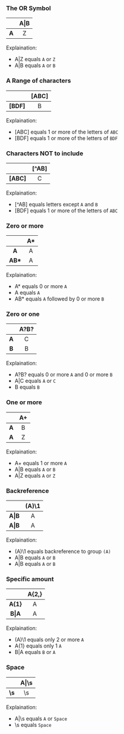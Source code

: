 ### The OR Symbol

|                 | A&#124;B |
|:---------------:|:--------:|
| <b>A|Z | A        |

Explaination: 
* A&#124;Z equals `A` or `Z`
* A&#124;B equals `A` or `B`

### A Range of characters

|               | [ABC] |
|:-------------:|:-----:|
| <b>[BDF] | B     |

Explaination: 
* \[ABC\] equals 1 or more of the letters of  `ABC`
* \[BDF\] equals 1 or more of the letters of  `BDF`


### Characters NOT to include

|                | \[^AB\] |
|:--------------:|:-------:|
| <b>\[ABC\] | C       |

Explaination: 
* \[^AB\] equals letters except `A` and `B`
* \[BDF\] equals 1 or more of the letters of `ABC`

### Zero or more

|             | A\*      |
|:-----------:|:--------:|
| <b>A   | A        |
| <b>AB\* | A        |

Explaination: 
* A\* equals 0 or more `A`
* A equals `A`
* AB\* equals `A` followed by 0 or more `B`

### Zero or one

|            | A?B? |
|:----------:|:----:|
| <b>A|C | A    |
| <b>B   | B    |

Explaination: 
* A?B? equals 0 or more `A` and 0 or more `B`
* A|C equals `A` or `C`
* B equals `B`  
  
### One or more

|            | A+ |
|:----------:|:--:|
| <b>A|B | A  |
| <b>A|Z | A  |

Explaination: 
* A+ equals 1 or more `A`
* A|B equals `A` or `B`
* A|Z equals `A` or `Z`   
  
### Backreference

|            | (A)\1 |
|:----------:|:-----:|
| <b>A\|B | A     |
| <b>A\|B | A     |

Explaination: 
* (A)\1 equals backreference to group `(A)`
* A|B equals `A` or `B`
* A|B equals `A` or `B`

### Specific amount

|             | A{2,} |
|:-----------:|:-----:|
| <b>A{1} | A     |
| <b>B\|A  | A     |

Explaination: 
* (A)\1 equals only 2 or more `A`
* A{1} equals only 1 `A`
* B|A equals `B` or `A`

### Space

|           | A\|\s |
|:---------:|:----:|
| <b>\s | \s   |

Explaination: 
* A|\s equals `A` or `Space`
* \s equals `Space`
